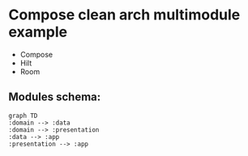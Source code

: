 # Compose clean arch multimodule example 

- Compose
- Hilt
- Room

## Modules schema:

```mermaid 
graph TD
:domain --> :data
:domain --> :presentation 
:data --> :app 
:presentation --> :app 
```
